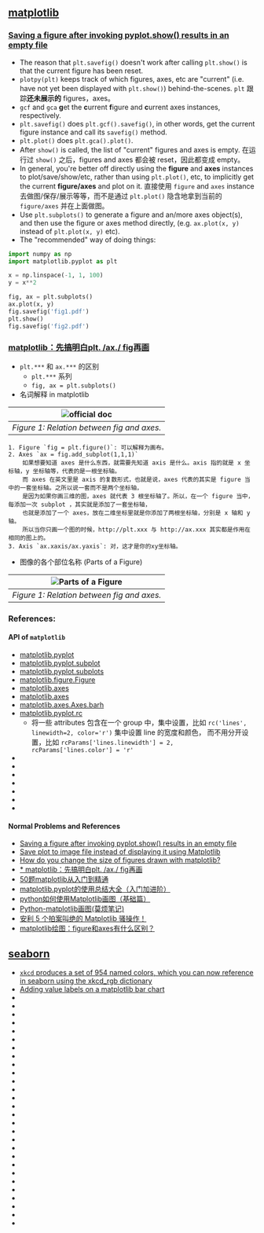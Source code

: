 ## [matplotlib](https://matplotlib.org/3.3.1/index.html)
### [Saving a figure after invoking pyplot.show() results in an empty file](https://stackoverflow.com/questions/21875356/saving-a-figure-after-invoking-pyplot-show-results-in-an-empty-file)
* The reason that `plt.savefig()` doesn't work after calling `plt.show()` is that the current figure
has been reset.
* `plotpy(plt)` keeps track of which figures, axes, etc are "current" (i.e. have not yet been displayed
with `plt.show()`) behind-the-scenes. `plt` 跟踪**还未展示的** figures，axes。
* `gcf` and `gca` **g**et the **c**urrent **f**igure and **c**urrent axes instances, respectively.
* `plt.savefig()` does `plt.gcf().savefig()`, in other words, get the current figure instance and call
its `savefig()` method.
* `plt.plot()` does `plt.gca().plot()`.
* After `show()` is called, the list of "current" figures and axes is empty. 在运行过 `show()` 之后，figures 
and axes 都会被 reset，因此都变成 empty。
* In general, you're better off directly using the **figure** and **axes** instances to plot/save/show/etc,
rather than using `plt.plot()`, etc, to implicitly get the current **figure/axes** and plot on it. 
直接使用 `figure` and `axes` instance 去做图/保存/展示等等，而不是通过 `plt.plot()` 隐含地拿到当前的 `figure/axes`
并在上面做图。
* Use `plt.subplots()` to generate a figure and an/more axes object(s), and then use the figure or axes
method directly, (e.g. `ax.plot(x, y)` instead of `plt.plot(x, y)` etc).
* The "recommended" way of doing things:
```python
import numpy as np
import matplotlib.pyplot as plt

x = np.linspace(-1, 1, 100)
y = x**2

fig, ax = plt.subplots()
ax.plot(x, y)
fig.savefig('fig1.pdf')
plt.show()
fig.savefig('fig2.pdf')
```

### [matplotlib：先搞明白plt. /ax./ fig再画](https://zhuanlan.zhihu.com/p/93423829)
* `plt.***` 和 `ax.***` 的区别 
    * `plt.***` 系列
    * `fig, ax = plt.subplots()`
* 名词解释 in matplotlib            

| ![official doc](https://matplotlib.org/1.5.1/_images/fig_map.png) |
|:---:| 
| *Figure 1: Relation between fig and axes.* |
    1. Figure `fig = plt.figure()`: 可以解释为画布。
    2. Axes `ax = fig.add_subplot(1,1,1)`
        如果想要知道 axes 是什么东西，就需要先知道 axis 是什么。axis 指的就是 x 坐标轴，y 坐标轴等，代表的是一根坐标轴。
        而 axes 在英文里是 axis 的复数形式，也就是说，axes 代表的其实是 figure 当中的一套坐标轴。之所以说一套而不是两个坐标轴，
        是因为如果你画三维的图，axes 就代表 3 根坐标轴了。所以，在一个 figure 当中，每添加一次 subplot ，其实就是添加了一套坐标轴，
        也就是添加了一个 axes，放在二维坐标里就是你添加了两根坐标轴，分别是 x 轴和 y 轴。
        所以当你只画一个图的时候，http://plt.xxx 与 http://ax.xxx 其实都是作用在相同的图上的。
    3. Axis `ax.xaxis/ax.yaxis`: 对，这才是你的xy坐标轴。

* 图像的各个部位名称 (Parts of a Figure) 

| ![Parts of a Figure](https://matplotlib.org/_images/anatomy.png) |
|:---:| 
| *Figure 1: Relation between fig and axes.* |

### References:
#### API of `matplotlib`
* [matplotlib.pyplot](https://matplotlib.org/3.3.1/api/_as_gen/matplotlib.pyplot.html#module-matplotlib.pyplot)
* [matplotlib.pyplot.subplot](https://matplotlib.org/3.3.1/api/_as_gen/matplotlib.pyplot.subplot.html#matplotlib.pyplot.subplot)
* [matplotlib.pyplot.subplots](https://matplotlib.org/3.3.1/api/_as_gen/matplotlib.pyplot.subplots.html#matplotlib.pyplot.subplots)
* [matplotlib.figure.Figure](https://matplotlib.org/3.3.1/api/_as_gen/matplotlib.figure.Figure.html#matplotlib.figure.Figure)
* [matplotlib.axes](https://matplotlib.org/3.3.1/api/axes_api.html#matplotlib.axes.Axes)
* [matplotlib.axes](https://matplotlib.org/3.3.1/api/axes_api.html#axis-labels-title-and-legend)
* [matplotlib.axes.Axes.barh](https://matplotlib.org/3.3.1/api/_as_gen/matplotlib.axes.Axes.barh.html#matplotlib.axes.Axes.barh)
* [matplotlib.pyplot.rc](https://matplotlib.org/3.3.1/api/_as_gen/matplotlib.pyplot.rc.html#matplotlib.pyplot.rc)
    * 将一些 attributes 包含在一个 group 中，集中设置，比如 `rc('lines', linewidth=2, color='r')` 集中设置 line 的宽度和颜色，
    而不用分开设置，比如 `rcParams['lines.linewidth'] = 2, rcParams['lines.color'] = 'r'`
* []()
* []()
* []()
* []()
* []()
* []()
* []()

#### Normal Problems and References
* [Saving a figure after invoking pyplot.show() results in an empty file](https://stackoverflow.com/questions/21875356/saving-a-figure-after-invoking-pyplot-show-results-in-an-empty-file)
* [Save plot to image file instead of displaying it using Matplotlib](https://stackoverflow.com/questions/9622163/save-plot-to-image-file-instead-of-displaying-it-using-matplotlib)
* [How do you change the size of figures drawn with matplotlib?](https://stackoverflow.com/questions/332289/how-do-you-change-the-size-of-figures-drawn-with-matplotlib)
* [* matplotlib：先搞明白plt. /ax./ fig再画](https://zhuanlan.zhihu.com/p/93423829)
* [50题matplotlib从入门到精通](https://www.kesci.com/home/project/5de9f0a0953ca8002c95d2a9)
* [matplotlib.pyplot的使用总结大全（入门加进阶）](https://zhuanlan.zhihu.com/p/139052035)
* [python如何使用Matplotlib画图（基础篇）](https://zhuanlan.zhihu.com/p/109245779)
* [Python-matplotlib画图(莫烦笔记)](https://zhuanlan.zhihu.com/p/33270402)
* [安利 5 个拍案叫绝的 Matplotlib 骚操作！](https://zhuanlan.zhihu.com/p/260516843)
* [matplotlib绘图：figure和axes有什么区别？](https://blog.csdn.net/qq_31347869/article/details/104794515)

## [seaborn](https://seaborn.pydata.org/index.html)
* [`xkcd` produces a set of 954 named colors, which you can now reference in seaborn using the xkcd_rgb dictionary](http://man.hubwiz.com/docset/Seaborn.docset/Contents/Resources/Documents/tutorial/color_palettes.html)
* [Adding value labels on a matplotlib bar chart](https://stackoverflow.com/questions/28931224/adding-value-labels-on-a-matplotlib-bar-chart)
* []()
* []()
* []()
* []()
* []()
* []()
* []()
* []()
* []()
* []()
* []()
* []()
* []()
* []()
* []()
* []()
* []()
* []()
* []()
* []()
* []()
* []()
* []()
* []()
* []()
* []()
* []()
* []()


